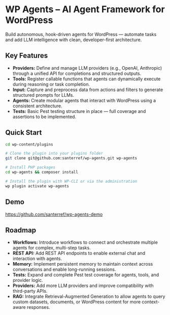 # WP Agents – AI Agent Framework for WordPress

Build autonomous, hook-driven agents for WordPress — automate tasks and add LLM intelligence with clean, developer-first architecture.

## Key Features

- **Providers:** Define and manage LLM providers (e.g., OpenAI, Anthropic) through a unified API for completions and structured outputs.
- **Tools:** Register callable functions that agents can dynamically execute during reasoning or task completion.
- **Input:** Capture and preprocess data from actions and filters to generate structured prompts for LLMs.
- **Agents:** Create modular agents that interact with WordPress using a consistent architecture.
- **Tests:** Basic Pest testing structure in place — full coverage and assertions to be implemented.

## Quick Start
```bash
cd wp-content/plugins

# Clone the plugin into your plugins folder
git clone git@github.com:santerref/wp-agents.git wp-agents

# Install PHP packages
cd wp-agents && composer install

# Install the plugin with WP-CLI or via the administration
wp plugin activate wp-agents
```

## Demo

https://github.com/santerref/wp-agents-demo

## Roadmap

- **Workflows:** Introduce workflows to connect and orchestrate multiple agents for complex, multi-step tasks.
- **REST API:** Add REST API endpoints to enable external chat and interaction with agents.
- **Memory:** Implement persistent memory to maintain context across conversations and enable long-running sessions.
- **Tests:** Expand and complete Pest test coverage for agents, tools, and provider logic.
- **Providers:** Add more LLM providers and improve compatibility with third-party APIs.
- **RAG:** Integrate Retrieval-Augmented Generation to allow agents to query custom datasets, documents, or WordPress content for more context-aware responses. 
